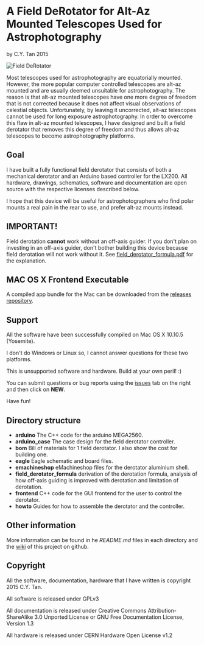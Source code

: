 # A Field DeRotator for Alt-Az Mounted Telescopes Used for Astrophotography

by C.Y. Tan 2015

![Field DeRotator](https://github.com/cytan299/field_derotator/blob/master/frontend/derot/help/introduction/pics/controller_derotator.png)

Most telescopes used for astrophotography are equatorially
mounted. However, the more popular computer controlled telescopes are
alt-az mounted and are usually deemed unsuitable for
astrophotography. The reason is that alt-az mounted telescopes have
one more degree of freedom that is not corrected because it does not
affect visual observations of celestial objects. Unfortunately, by
leaving it uncorrected, alt-az telescopes cannot be used for long
exposure astrophotography. In order to overcome this flaw in alt-az
mounted telescopes, I have designed and built a field derotator that
removes this degree of freedom and thus allows alt-az telescopes to
become astrophotography platforms.

## Goal

I have built a fully functional field derotator that consists of both
a mechanical derotator and an Arduino based controller for the
LX200. All hardware, drawings, schematics, software and documentation
are open source with the respective licenses described below.

I hope that this device will be useful for astrophotographers who find
polar mounts a real pain in the rear to use, and prefer alt-az mounts
instead.

## IMPORTANT!

Field derotation **cannot** work without an off-axis guider. If you
don't plan on investing in an off-axis guider, don't bother building
this device because field derotation will not work without it.  See
[field_derotator_formula.pdf](field_derotator_formula/field_derotator_formula.pdf)
for the explanation.

## MAC OS X Frontend Executable

A compiled app bundle for the Mac can be downloaded from the
[releases repository](field_derotator/releases).

## Support

All the software have been successfully compiled on Mac OS X 10.10.5
(Yosemite).

I don't do Windows or Linux so, I cannot answer questions for these
two platforms.

This is unsupported software and hardware. Build at your own peril! :)

You can submit questions or bug reports using the
[issues](https://github.com/cytan299/field_derotator/issues) tab on
the right and then click on **NEW**.

Have fun!

## Directory structure

* **arduino** The C++ code for the arduino MEGA2560.
* **arduino_case** The case design for the field derotator controller.
* **bom** Bill of materials for 1 field derotator. I also show the
  cost for building one.
* **eagle** Eagle schematic and board files.
* **emachineshop** eMachineshop files for the derotator aluminium
shell.
* **field_derotator_formula** derivation of the derotation formula,
  analysis of how off-axis guiding is improved with derotation and
  limitation of derotation.
* **frontend** C++ code for the GUI frontend for the user to control
the derotator.
* **howto** Guides for how to assemble the derotator and the
controller.

## Other information

More information can be found in he *README.md* files in each
directory and the [wiki](https://github.com/cytan299/field_derotator/wiki/A-Field-DeRotator-for-Alt-Az-Telescopes-Used-for-Astrophotography) of this project on github.

## Copyright
All the software, documentation, hardware that I have written is
copyright 2015 C.Y. Tan.

All software is released under GPLv3

All documentation is released under Creative Commons
Attribution-ShareAlike 3.0 Unported License or GNU Free
Documentation License, Version 1.3

All hardware is released under CERN Hardware Open License v1.2




